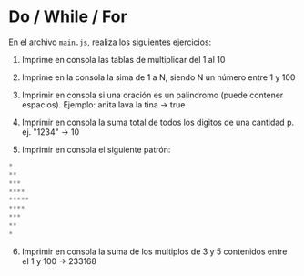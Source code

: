 # Do / While / For 

En el archivo `main.js`, realiza los siguientes ejercicios: 

1. Imprime en consola las tablas de multiplicar del 1 al 10

2. Imprime en la consola la sima de 1 a N, siendo N un número entre 1 y 100

3. Imprimir en consola si una oración es un palindromo (puede contener espacios). Ejemplo: anita lava la tina -> true 

4. Imprimir en consola la suma total de todos los digitos de una cantidad p. ej. "1234" -> 10

5. Imprimir en consola el siguiente patrón:
  ```javascript
  *
  **
  ***
  ****
  *****
  ****
  ***
  **
  *
  ```

6. Imprimir en consola la suma de los multiplos de 3 y 5 contenidos entre el 1 y 100 -> 233168

